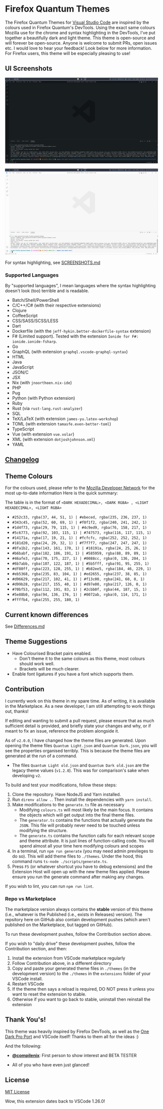# Firefox Quantum Themes

The Firefox Quantum Themes for [Visual Studio Code](https://code.visualstudio.com) are inspired by the colours used in Firefox Quantum's DevTools. Using the exact same colours Mozilla use for the chrome and syntax highlighting in the DevTools, I've put together a beautifully dark and light theme. This theme is open-source and will forever be open-source. Anyone is welcome to submit PRs, open issues etc. I would love to hear your feedback! Look below for more information. For Firefox users, this theme will be especially pleasing to use!

## UI Screenshots

![Firefox Quantum Dark](./screenshots/dark-ui.png)

![Firefox Quantum Light](./screenshots/light-ui.png)

For syntax highlighting, see [SCREENSHOTS.md](https://github.com/beastdestroyer/vscode-firefox-quantum-themes/blob/master/SCREENSHOTS.md)

### Supported Languages

By "supported languages", I mean languages where the syntax highlighting doesn't look (too) terrible and is readable.

- Batch/Shell/PowerShell
- C/C++/C# (with their respective extensions)
- Clojure
- CoffeeScript
- CSS/SASS/SCSS/LESS
- Dart
- Dockerfile (with the `jeff-hykin.better-dockerfile-syntax` extension)
- F# (Limited support). Tested with the extension `Ionide for F#: ionide.ionide-fsharp`.
- Go
- GraphQL (with extension `graphql.vscode-graphql-syntax`)
- HTML
- Java
- JavaScript
- JSON/C
- JSX
- Nix (with `jnoortheen.nix-ide`)
- PHP
- Pug
- Python (with Python extension)
- Ruby
- Rust (via `rust-lang.rust-analyzer`)
- SQL
- TeX/LaTeX (with extension `james-yu.latex-workshop`)
- TOML (with extension `tamasfe.even-better-toml`)
- TypeScript
- Vue (with extension `vue.volar`)
- XML (with extension `dotjoshjohnson.xml`)
- YAML

## [Changelog](https://github.com/chpxu/vscode-firefox-quantum-themes/blob/master/CHANGELOG.md)

## Theme Colours

For the colours used, please refer to the [Mozilla Developer Network](https://developer.mozilla.org/en-US/docs/Tools/DevToolsColors) for the most up-to-date information
Here is the quick summary:

The table is in the format of `<DARK HEXADECIMAL>, <DARK RGBA> , <LIGHT HEXADECIMAL>, <LIGHT RGBA>`

- `#252c33, rgba(37, 44, 51, 1) | #ebeced, rgba(235, 236, 237, 1)`
- `#343c45, rgba(52, 60, 69, 1) | #f0f1f2, rgba(240, 241, 242, 1)`
- `#1d4f73, rgba(29, 79, 115, 1) | #4c9ed9, rgba(76, 158, 217, 1)`
- `#5c6773, rgba(92, 103, 115, 1) | #747573, rgba(116, 117, 115, 1)`
- `#14171a, rgba(17, 19, 21, 1) | #fcfcfc, rgba(252, 252, 252, 1)`
- `#181d20, rgba(24, 29, 32, 1) | #f7f7f7, rgba(247, 247, 247, 1)`
- `#8fa1b2, rgba(143, 161, 178, 1) | #18191a, rgba(24, 25, 26, 1)`
- `#b6babf, rgba(182, 186, 191, 1) | #585959, rgba(88, 89, 89, 1)`
- `#46afe3, rgba(70, 175, 227, 1) | #0088cc, rgba(0, 136, 204, 1)`
- `#6b7abb, rgba(107, 122, 187, 1) | #5b5fff, rgba(91, 95, 255, 1)`
- `#df80ff, rgba(223, 128, 255, 1) | #b82ee5, rgba(184, 46, 229, 1)`
- `#eb5368, rgba(235, 83, 104, 1) | #ed2655, rgba(237, 38, 85, 1)`
- `#d96629, rgba(217, 102, 41, 1) | #f13c00, rgba(241, 60, 0, 1)`
- `#d99b28, rgba(217, 155, 40, 1) | #d97e00, rgba(217, 126, 0, 1)`
- `#70bf53, rgba(112, 191, 83, 1) | #2cbb0f, rgba(44, 187, 15, 1)`
- `#5e88b0, rgba(94, 136, 176, 1) | #0072ab, rgba(0, 114, 171, 1)`
- `#ffffb4, rgba(255, 255, 180, 1)`

## Current known differences

See [Differences.md](./DIFFERENCES.md)

## Theme Suggestions

- Have Colourised Bracket pairs enabled.
  - Don't theme it to the same colours as this theme, most colours should work well.
  - Brackets will be much clearer.
- Enable font ligatures if you have a font which supports them.

## Contribution

I currently work on this theme in my spare time. As of writing, it is available in the Marketplace. As a new developer, I am still attempting to work things out, thanks!

If editing and wanting to submit a pull request, please ensure that as much sufficient detail is provided, and briefly state your changes and why, or if meant to fix an issue, reference the problem alongside it.

As of `v2.0.0`, I have changed how the theme files are generated. Upon opening the theme files `Quantum Light.json` and `Quantum Dark.json`, you will see the properties organised terribly. This is because the theme files are generated at the run of a command.

- The files `Quantum Light old.json` and `Quantum Dark old.json` are the legacy theme values (`v1.2.0`). This was for comparison's sake when developing `v2`.

To build and test your modifications, follow these steps:

1. Clone the repository. Have NodeJS and Yarn installed.
2. Run `direnv allow .`. Then install the dependencies with `yarn install`.
3. Make modifications to the `generate.ts` file as necessary
   - Modifying `colours.ts` will most likely be the main focus. It contains the objects which will get output into the final theme files.
   - The `generator.ts` contains the functions that actually generate the `JSON`. This file will probably never need to be touched unless modifying the structure.
   - The `generate.ts` contains the function calls for each relevant scope and theme attribute. It is just lines of function-calling code. You will spend almost all your time here modifying colours and scopes
4. In a terminal, run `npm run generate` (you may need admin previleges to do so). This will add theme files to `./themes`. Under the hood, this command runs `ts-node ./scripts/generate.ts`.
5. Press `F5` (or whatever shortcut you have to debug extensions) and the Extension Host will open up with the new theme files applied. Please ensure you run the generate command after making any changes.

If you wish to lint, you can run `npm run lint`.

### Repo vs Marketplace

The marketplace version always contains the **stable** version of this theme (i.e., whatever is the Published (i.e., exists in Releases) version). The repsitory here on GitHub also contain development pushes (which aren't published on the Marketplace, but tagged on GitHub).

To run these development pushes, follow the Contribution section above.

If you wish to "daily drive" these development pushes, follow the Contribution section, and then:

1. Install the extension from VSCode marketplace regularly
2. Follow Contribution above, in a different directory
3. Copy and paste your generated theme files in `./themes` (in the development version) to the `./themes` in the `extensions` folder of your VSCode install.
4. Restart VSCode
5. If the theme then says a reload is required, DO NOT press it unless you want to reset the extension to stable.
6. Otherwise if you want to go back to stable, uninstall then reinstall the extension

## Thank You's!

This theme was heavily inspired by Firefox DevTools, as well as the [One Dark Pro Port](https://github.com/Binaryify/OneDark-Pro) and VSCode itself! Thanks to them all for the ideas :)

And the following:

- [**@compilenix**](https://github.com/compilenix): First person to show interest and BETA TESTER

- All of you who have even just glanced!

## License

[MIT License](https://github.com/beastdestroyer/vscode-firefox-quantum-themes/blob/master/LICENSE.txt)

Wow, this extension dates back to VSCode 1.26.0!
